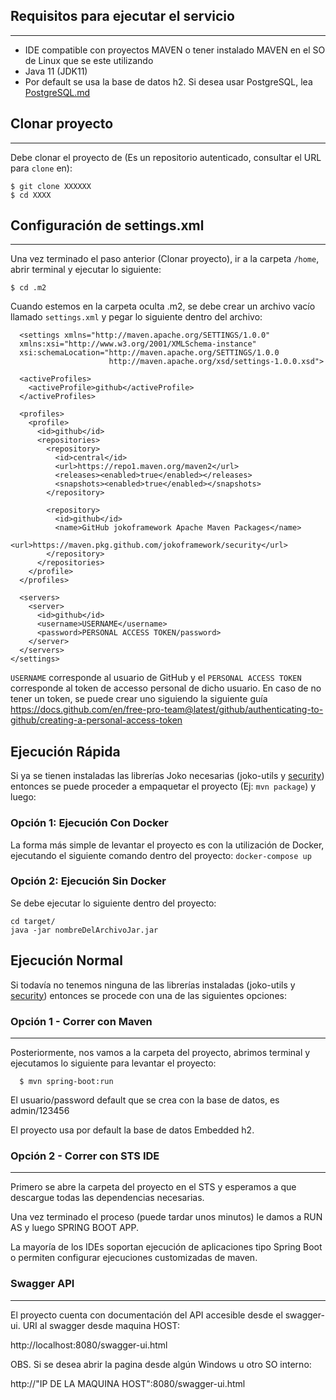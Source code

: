 ## Requisitos para ejecutar el servicio
----
* IDE compatible con proyectos MAVEN o tener instalado MAVEN en el SO de Linux que se este utilizando
* Java 11 (JDK11)
* Por default se usa la base de datos h2. Si desea usar PostgreSQL, lea [PostgreSQL.md](PostgreSQL.md)


## Clonar proyecto
----
Debe clonar el proyecto de (Es un repositorio autenticado, consultar el URL para `clone` en):

```shell
$ git clone XXXXXX
$ cd XXXX
```
## Configuración de settings.xml
----
Una vez terminado el paso anterior (Clonar proyecto), ir a la carpeta `/home`, abrir terminal y ejecutar lo siguiente:

```shell
$ cd .m2
```

Cuando estemos en la carpeta oculta .m2, se debe crear un archivo vacío llamado `settings.xml` y pegar lo siguiente dentro del archivo:

```shell
  <settings xmlns="http://maven.apache.org/SETTINGS/1.0.0"
  xmlns:xsi="http://www.w3.org/2001/XMLSchema-instance"
  xsi:schemaLocation="http://maven.apache.org/SETTINGS/1.0.0
                      http://maven.apache.org/xsd/settings-1.0.0.xsd">

  <activeProfiles>
    <activeProfile>github</activeProfile>
  </activeProfiles>

  <profiles>
    <profile>
      <id>github</id>
      <repositories>
        <repository>
          <id>central</id>
          <url>https://repo1.maven.org/maven2</url>
          <releases><enabled>true</enabled></releases>
          <snapshots><enabled>true</enabled></snapshots>
        </repository>
        
        <repository>
          <id>github</id>
          <name>GitHub jokoframework Apache Maven Packages</name>
          <url>https://maven.pkg.github.com/jokoframework/security</url>
        </repository>
      </repositories>
    </profile>
  </profiles>

  <servers>
    <server>
      <id>github</id>
      <username>USERNAME</username>
      <password>PERSONAL ACCESS TOKEN/password>
    </server>
  </servers>
</settings>
```

`USERNAME` corresponde al usuario de GitHub y el `PERSONAL ACCESS TOKEN` corresponde al token de accesso personal de dicho usuario. En caso de no tener un token, se puede crear uno siguiendo la siguiente guía https://docs.github.com/en/free-pro-team@latest/github/authenticating-to-github/creating-a-personal-access-token

## Ejecución Rápida
Si ya se tienen instaladas las librerías Joko necesarias (joko-utils y [security](https://github.com/jokoframework/security)) entonces se puede proceder a empaquetar el proyecto (Ej: `mvn package`) y luego: 

### Opción 1: Ejecución Con Docker
La forma más simple de levantar el proyecto es con la utilización de Docker, ejecutando
el siguiente comando dentro del proyecto:
`docker-compose up`

### Opción 2: Ejecución Sin Docker
Se debe ejecutar lo siguiente dentro del proyecto:
```
cd target/
java -jar nombreDelArchivoJar.jar
```

## Ejecución Normal
Si todavía no tenemos ninguna de las librerías instaladas (joko-utils y [security](https://github.com/jokoframework/security)) entonces se procede con una de las siguientes opciones:

### Opción 1 - Correr con Maven
----
Posteriormente, nos vamos a la carpeta del proyecto, abrimos terminal y ejecutamos lo siguiente para levantar el proyecto:

```shell
  $ mvn spring-boot:run
```

El usuario/password default que se crea con la base de datos, es admin/123456

El proyecto usa por default la base de datos Embedded h2. 

### Opción 2 - Correr con STS IDE
----
Primero se abre la carpeta del proyecto en el STS y esperamos a que descargue todas las dependencias necesarias.

Una vez terminado el proceso (puede tardar unos minutos) le damos a RUN AS y luego SPRING BOOT APP.

La mayoría de los IDEs soportan ejecución de aplicaciones tipo Spring Boot o 
permiten configurar ejecuciones customizadas de maven.

### Swagger API
----
El proyecto cuenta con documentación del API accesible desde el swagger-ui.
URI al swagger desde maquina HOST:

  http://localhost:8080/swagger-ui.html
	
OBS. Si se desea abrir la pagina desde algún Windows u otro SO interno:

  http://"IP DE LA MAQUINA HOST":8080/swagger-ui.html
